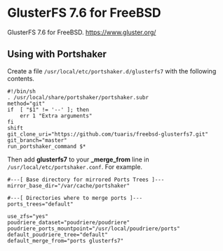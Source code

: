 GlusterFS 7.6 for FreeBSD
=====

GlusterFS 7.6 for FreeBSD.
https://www.gluster.org/

## Using with Portshaker

Create a file `/usr/local/etc/portshaker.d/glusterfs7` with the following contents.
```
#!/bin/sh
. /usr/local/share/portshaker/portshaker.subr
method="git"
if	[ "$1" != '--' ]; then
	err 1 "Extra arguments"
fi
shift
git_clone_uri="https://github.com/tuaris/freebsd-glusterfs7.git"
git_branch="master"
run_portshaker_command $*
```

Then add **glusterfs7** to your **_merge_from** line in `/usr/local/etc/portshaker.conf`.  For example.

```
#---[ Base directory for mirrored Ports Trees ]---
mirror_base_dir="/var/cache/portshaker"

#---[ Directories where to merge ports ]---
ports_trees="default"

use_zfs="yes"
poudriere_dataset="poudriere/poudriere"
poudriere_ports_mountpoint="/usr/local/poudriere/ports"
default_poudriere_tree="default"
default_merge_from="ports glusterfs7"
```


